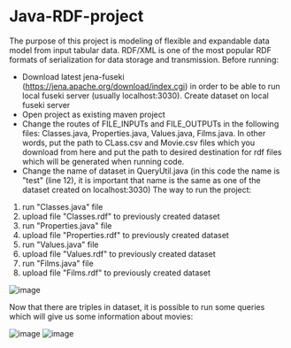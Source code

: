 # Java-RDF-project

The purpose of this project is modeling of flexible and expandable data model from input tabular data. RDF/XML is one of the most popular RDF formats of serialization for data storage and transmission.
Before running:
- Download latest jena-fuseki (https://jena.apache.org/download/index.cgi) in order to be able to run local fuseki server (usually localhost:3030). Create dataset on local fuseki server
- Open project as existing maven project
- Change the routes of FILE_INPUTs and FILE_OUTPUTs in the following files: Classes.java, Properties.java, Values.java, Films.java. In other words, put the path to CLass.csv and Movie.csv files which you download from here and put the path to desired destination for rdf files which will be generated when running code.
- Change the name of dataset in QueryUtil.java (in this code the name is "test" (line 12), it is important that name is the same as one of the dataset created on localhost:3030)
The way to run the project:
1) run "Classes.java" file
2) upload file "Classes.rdf" to previously created dataset
3) run "Properties.java" file
4) upload file "Properties.rdf" to previously created dataset
5) run "Values.java" file
6) upload file "Values.rdf" to previously created dataset
7) run "Films.java" file
8) upload file "Films.rdf" to previously created dataset

 ![image](https://user-images.githubusercontent.com/113367561/191038657-d506b993-41e3-4cc9-9968-37ae34b34902.png)

Now that there are triples in dataset, it is possible to run some queries which will give us some information about movies:

![image](https://user-images.githubusercontent.com/113367561/191038733-67ec5429-c1b9-4822-9a98-e8a1a814dcbc.png)
![image](https://user-images.githubusercontent.com/113367561/191038747-58e71a14-5269-4994-8c7f-ce1362ebb7f4.png)
